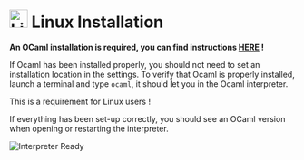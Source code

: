 # <img aling="left" alt="Linux" width="32px" src="https://img.icons8.com/color/72/linux.png" /> **Linux Installation**

**An OCaml installation is required, you can find instructions [HERE](https://ocaml.org/docs/install.html) !**


If Ocaml has been installed properly, you should not need to set an installation location in the settings.
To verify that Ocaml is properly installed, launch a terminal and type `ocaml`, it should let you in the Ocaml interpreter.


This is a requirement for Linux users !


If everything has been set-up correctly, you should see an OCaml version when opening or restarting the interpreter.

![Interpreter Ready](https://i.imgur.com/MvbWU69.png)